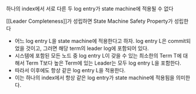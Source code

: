 하나의 index에서 서로 다른 두 log entry가 state machine에 적용될 수 없다


[[Leader Completeness]]가 성립하면 State Machine Safety Property가 성립한다
- 어느 log entry L을 state machine에 적용한다고 하자. log entry L은 commit되었을 것이고, 그러면 해당 term의 leader log에 포함되어 있다.
- 시스템에 포함된 모든 노드 중 log entry L이 갖을 수 있는 최소한의 Term T에 대해서 Term T보다 높은 Term에 있는 Leader는 모두 log entry L을 포함한다.
- 따라서 이후에도 항상 같은 log entry L을 적용한다.
- 이는 하나의 index에서 항상 같은 log entry가 state machine에 적용됨을 의미한다.
